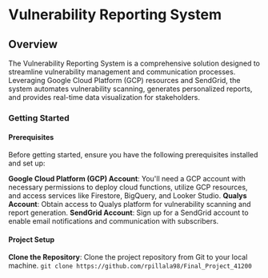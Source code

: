 # Vulnerability Reporting System 

## Overview

The Vulnerability Reporting System is a comprehensive solution designed to streamline vulnerability management and communication processes. Leveraging Google Cloud Platform (GCP) resources and SendGrid, the system automates vulnerability scanning, generates personalized reports, and provides real-time data visualization for stakeholders.

### Getting Started
#### Prerequisites
Before getting started, ensure you have the following prerequisites installed and set up:

**Google Cloud Platform (GCP) Account**: You'll need a GCP account with necessary permissions to deploy cloud functions, utilize GCP resources, and access services like Firestore, BigQuery, and Looker Studio.
**Qualys Account**: Obtain access to Qualys platform for vulnerability scanning and report generation.
**SendGrid Account**: Sign up for a SendGrid account to enable email notifications and communication with subscribers.

#### Project Setup
**Clone the Repository**: Clone the project repository from Git to your local machine.
```git clone https://github.com/rpillala98/Final_Project_41200```

